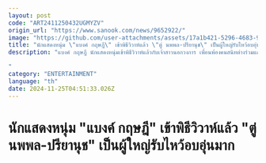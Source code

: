 ```yaml
---
layout: post
code: "ART2411250432UGMYZV"
origin_url: "https://www.sanook.com/news/9652922/"
image: "https://github.com/user-attachments/assets/17a1b421-5296-4683-92b9-1c1db68c8ec4"
title: "นักแสดงหนุ่ม \"แบงค์ กฤษฎี\" เข้าพิธีวิวาห์แล้ว \"ตู่ นพพล-ปรียานุช\" เป็นผู้ใหญ่รับไหว้อบอุ่นมาก"
description: "แบงค์ กฤษฎี นักแสดงหนุ่มเข้าพิธีวิวาห์แล้วกับเจ้าสาวนอกวงการ เพื่อนพ้องคนสนิทต่างร่วมแสดงความยินดี 

"
category: "ENTERTAINMENT"
language: "th"
date: 2024-11-25T04:51:33.026Z
---
```


# นักแสดงหนุ่ม "แบงค์ กฤษฎี" เข้าพิธีวิวาห์แล้ว "ตู่ นพพล-ปรียานุช" เป็นผู้ใหญ่รับไหว้อบอุ่นมาก
